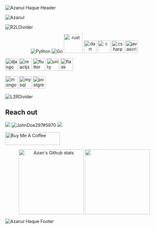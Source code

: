 ![Azanul Haque Header](https://user-images.githubusercontent.com/42029519/193472850-d0de2511-b60e-4414-976a-855840a2a6cc.svg)

<!--
**Azanul/Azanul** is a ✨ _special_ ✨ repository because its `README.md` (this file) appears on your GitHub profile.

Here are some ideas to get you started:

- 🔭 I’m currently working on ...
- 🌱 I’m currently learning ...
- 👯 I’m looking to collaborate on ...
- 🤔 I’m looking for help with ...
- 💬 Ask me about ...
- 📫 How to reach me: ...
- 😄 Pronouns: ...
- ⚡ Fun fact: ...
-->
<img src="https://komarev.com/ghpvc/?username=Azanul" alt="Azanul"/>

![R2LDivider](https://user-images.githubusercontent.com/42029519/193863609-ff995ff9-53ee-426d-8591-be35005f5b5d.svg)

<p align="center">
  <img src="https://img.shields.io/badge/-Python-F3F7FA?logo=python&logoColor=3776AB&style=for-the-badge&logoWidth=20" alt="Python">
  <img src="https://img.shields.io/badge/-Go-F3F7FA?logo=go&logoColor=00ADD8&style=for-the-badge&logoWidth=30" alt="Go">
  <img src="https://www.vectorlogo.zone/logos/rust-lang/rust-lang-icon.svg" alt="rust" width="60" height="60"/>
  <img src="https://www.vectorlogo.zone/logos/dartlang/dartlang-icon.svg" alt="dart" width="40" height="40"/>
  <img src="https://img.icons8.com/color/452/c-programming.png" alt="c" width="40" height="40"/>
  <img src="https://img.icons8.com/color/480/c-sharp-logo-2.png" alt="csharp" width="40" height="40"/>
  <img src="https://img.icons8.com/color/344/javascript--v1.png" alt="javascript" width="40" height="40"/>
</p>
<p align="left">
  <img src="https://github.com/detain/svg-logos/blob/master/svg/django.svg" alt="django" width="40" height="40"/>
  <img src="https://www.vectorlogo.zone/logos/reactjs/reactjs-icon.svg" alt="reactjs" width="40" height="40"/>
  <img src="https://www.vectorlogo.zone/logos/flutterio/flutterio-icon.svg" alt="flutter" width="40" height="40"/>
  <img src="https://www.vectorlogo.zone/logos/unity3d/unity3d-icon.svg" alt="unity" width="40" height="40"/>
  <img src="https://www.vectorlogo.zone/logos/pocoo_flask/pocoo_flask-icon.svg" alt="flask" width="40" height="40"/>
</p>
<p align="left">
  <img src="https://www.vectorlogo.zone/logos/mongodb/mongodb-icon.svg" alt="mongodb" width="40" height="40"/>
  <img src="https://www.vectorlogo.zone/logos/mysql/mysql-icon.svg" alt="mysql" width="40" height="40"/>
  <img src="https://www.vectorlogo.zone/logos/postgresql/postgresql-icon.svg" alt="postgresql" width="40" height="40"/>
</p>

![L2RDivider](https://user-images.githubusercontent.com/42029519/193864599-564128e0-6dbd-4468-b1a1-2bc343bcdaa1.svg)

<h2>Reach out</h2>
<p>
    <a href="https://www.linkedin.com/in/azanul-haque"><img src="https://www.vectorlogo.zone/logos/linkedin/linkedin-icon.svg"/></a>
    <img src="https://www.vectorlogo.zone/logos/discordapp/discordapp-icon.svg" alt="JohnDoe297#5970"/>
    <a href="mailto:azanulhaque@gmail.com"><img src="https://www.vectorlogo.zone/logos/gmail/gmail-icon.svg"/></a>
</p>
<p>
<a href="https://buymeacoffee.com/johnDoe297" target="_blank"><img src="https://cdn.buymeacoffee.com/buttons/default-orange.png" alt="Buy Me A Coffee" height="41" width="174"></a>
</p>
<p align="center">
  <img height="207em" align="center" alt="Azan's Github stats"
       src="https://github-readme-stats-xi-rosy-19.vercel.app/api/?username=Azanul&&include_all_commits=true&show_icons=true&hide_border=true&count_private=true&bg_color=0,2E5EFF,7CCAFC&title_color=000000&text_color=000000&icon_color=000000&layout=compact&line_height=28"/>
  <img height="207em" align="center" src="https://github-readme-stats-xi-rosy-19.vercel.app/api/top-langs/?username=Azanul&&include_all_commits=true&show_icons=true&hide_border=true&count_private=true&hide=HLSL,GLSL,ShaderLab,Objective-C,C%23,Jupyter%20Notebook&langs_count=10&bg_color=0,7CCAFC,2E5EFF&title_color=000000&text_color=000000&icon_color=000000&layout=compact"
  />
</p>

<!-- [![Leetcode Stats](https://leetcode.card.workers.dev/azanulhaque?theme=nord&font=baloo&extension=null&height=207em)](https://leetcode.com/azanulhaque)
-->
![Azanul Haque Footer](https://user-images.githubusercontent.com/42029519/193472827-923d610d-6fd2-42a4-a712-29cb11a191ca.svg)
